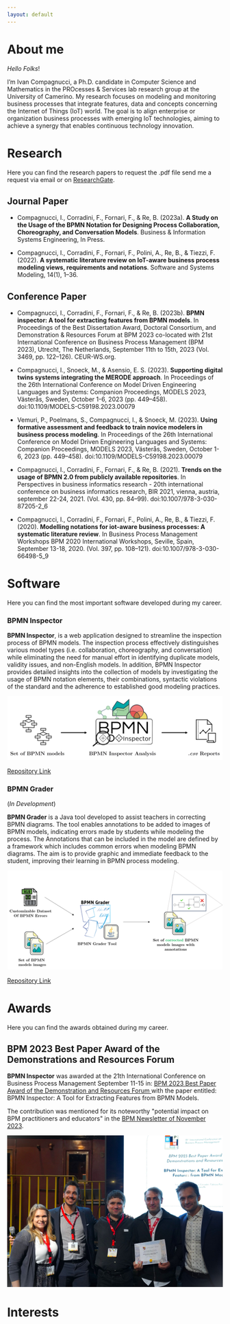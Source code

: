 ```yaml
---
layout: default
---
```


# About me

_Hello Folks_!

I’m Ivan Compagnucci, a Ph.D. candidate in Computer Science and Mathematics in the PROcesses & Services lab research
group at the University of Camerino. My research focuses on modeling and monitoring business
processes that integrate features, data and concepts concerning the Internet of Things (IoT) world.
The goal is to align enterprise or organization business processes with emerging IoT technologies,
aiming to achieve a synergy that enables continuous technology innovation.

# Research

Here you can find the research papers to request the .pdf file send me a request via email or on [ResearchGate](https://www.researchgate.net/profile/Ivan-Compagnucci).

## Journal Paper 

*   Compagnucci, I., Corradini, F., Fornari, F., & Re, B. (2023a). **A Study on the Usage of the BPMN
    Notation for Designing Process Collaboration, Choreography, and Conversation Models**. Business &
    Information Systems Engineering, In Press.

*   Compagnucci, I., Corradini, F., Fornari, F., Polini, A., Re, B., & Tiezzi, F. (2022). **A systematic literature
    review on IoT-aware business process modeling views, requirements and notations**. Software and
    Systems Modeling, 14(1), 1–36.

## Conference Paper

*   Compagnucci, I., Corradini, F., Fornari, F., & Re, B. (2023b). **BPMN inspector: A tool for extracting
    features from BPMN models**. In Proceedings of the Best Dissertation Award, Doctoral Consortium, and
    Demonstration & Resources Forum at BPM 2023 co-located with 21st International Conference on Business
    Process Management (BPM 2023), Utrecht, The Netherlands, September 11th to 15th, 2023 (Vol. 3469,
    pp. 122–126). CEUR-WS.org.

  * Compagnucci, I., Snoeck, M., & Asensio, E. S. (2023). **Supporting digital twins systems integrating the
    MERODE approach**. In Proceedings of the 26th International Conference on Model Driven Engineering
    Languages and Systems: Companion Proceedings, MODELS 2023, Västerås, Sweden, October 1-6, 2023
    (pp. 449–458). doi:10.1109/MODELS-C59198.2023.00079

  * Vemuri, P., Poelmans, S., Compagnucci, I., & Snoeck, M. (2023). **Using formative assessment and
    feedback to train novice modelers in business process modeling**. In Proceedings of the 26th International
    Conference on Model Driven Engineering Languages and Systems: Companion Proceedings, MODELS 2023,
    Västerås, Sweden, October 1-6, 2023 (pp. 449–458). doi:10.1109/MODELS-C59198.2023.00079

  * Compagnucci, I., Corradini, F., Fornari, F., & Re, B. (2021). **Trends on the usage of BPMN 2.0 from
    publicly available repositories**. In Perspectives in business informatics research - 20th international
    conference on business informatics research, BIR 2021, vienna, austria, september 22-24, 2021. (Vol. 430,
    pp. 84–99). doi:10.1007/978-3-030-87205-2\_6

  * Compagnucci, I., Corradini, F., Fornari, F., Polini, A., Re, B., & Tiezzi, F. (2020). **Modelling notations for
    iot-aware business processes: A systematic literature review**. In Business Process Management Workshops
    BPM 2020 International Workshops, Seville, Spain, September 13-18, 2020. (Vol. 397, pp. 108–121).
    doi:10.1007/978-3-030-66498-5\_9

# Software

Here you can find the most important software developed during my career.

### BPMN Inspector

**BPMN Inspector**, is a web application designed to streamline the inspection process of BPMN models. The inspection process effectively distinguishes various
model types (i.e. collaboration, choreography, and conversation) while eliminating the need for manual effort in identifying duplicate models, validity issues, and
non-English models. In addition, BPMN Inspector provides detailed insights into
the collection of models by investigating the usage of BPMN notation elements,
their combinations, syntactic violations of the standard and the adherence to established good modeling practices.

![BPMNInspector](assets/images/bpmninspector.png)

[Repository Link](https://github.com/PROSLab/BPMN-Inspector) 

### BPMN Grader
(_In Development_)

**BPMN Grader** is a Java tool developed to assist teachers in correcting BPMN diagrams. The tool enables annotations to be added to images of BPMN models, indicating errors made by students while modeling the process. The Annotations that
can be included in the model are defined by a framework which includes common
errors when modeling BPMN diagrams. The aim is to provide graphic and immediate feedback to the student, improving their learning in BPMN process modeling.

![BPMNGrader](assets/images/bpmngrader.png)

[Repository Link](https://github.com/IvanComp/BPMN-Grader) 

# Awards

Here you can find the awards obtained during my career.

## BPM 2023 Best Paper Award of the Demonstrations and Resources Forum
**BPMN Inspector** was awarded at the 21th International Conference on Business Process Management September 11-15 in: [BPM 2023 Best Paper Award of the Demonstration and Resources Forum ](https://bpm-conference.org/awards/) with the paper entitled: BPMN Inspector: A Tool for Extracting Features from BPMN Models. 

The contribution was mentioned for its noteworthy "potential impact on BPM
practitioners and educators" in the [BPM Newsletter of November 2023](https://bpm-conference.org/assets/docs/newsletter/BPM-newsletter-2023-11.pdf
). 

![BPM23](assets/images/bpmnaward.jpeg)

# Interests
